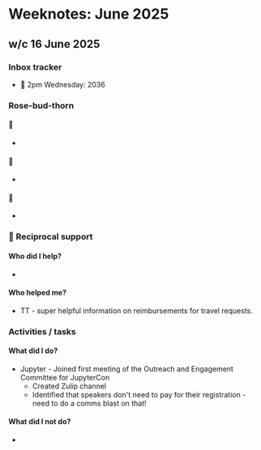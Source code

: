 # Weeknotes: June 2025

## w/c 16 June 2025

### Inbox tracker

* 💌 2pm Wednesday: 2036

### Rose-bud-thorn

#### 🌹

* 

#### 🌱

* 

#### 🌵 
  
* 

### 🤝 Reciprocal support

#### Who did I help?

* 

#### Who helped me?

* TT - super helpful information on reimbursements for travel requests.

### Activities / tasks

#### What did I do?

* Jupyter - Joined first meeting of the Outreach and Engagement Committee for JupyterCon
  * Created Zulip channel
  * Identified that speakers don't need to pay for their registration - need to do a comms blast on that!

#### What did I not do?

* 

